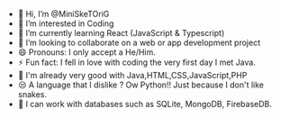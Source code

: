 - 👋 Hi, I’m @MiniSkeTOriG
- 👀 I’m interested in Coding
- 🌱 I’m currently learning React (JavaScript & Typescript)
- 💞️ I’m looking to collaborate on a web or app development project
- 😄 Pronouns: I only accept a He/Him.
- ⚡ Fun fact: I fell in love with coding the very first day I met Java.
- 🚥 I'm already very good with Java,HTML,CSS,JavaScript,PHP
- 😒 A language that I dislike ? Ow Python!! Just because I don't like snakes.
- 🥷 I can work with databases such as SQLite, MongoDB, FirebaseDB.



